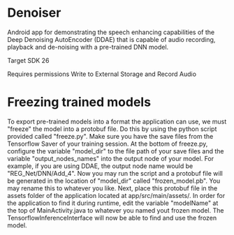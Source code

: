 # Denoiser
Android app for demonstrating the speech enhancing capabilities of the Deep Denoising AutoEncoder (DDAE) that is capable of audio recording, playback and de-noising with a pre-trained DNN model. 


Target SDK 26


Requires permissions Write to External Storage and Record Audio


# Freezing trained models
To export pre-trained models into a format the application can use, we must "freeze" the model into a protobuf file. Do this by using the python script provided called "freeze.py". Make sure you have the save files from the Tensorflow Saver of your training session. At the bottom of freeze.py, configure the variable "model_dir" to the file path of your save files and the variable "output_nodes_names" into the output node of your model. For example, if you are using DDAE, the output node name would be "REG_Net/DNN/Add_4". Now you may run the script and a protobuf file will be generated in the location of "model_dir" called "frozen_model.pb". You may rename this to whatever you like. Next, place this protobuf file in the assets folder of the application located at app/src/main/assets/. In order for the application to find it during runtime, edit the variable "modelName" at the top of MainActivity.java to whatever you named yout frozen model. The TensorflowInferenceInterface will now be able to find and use the frozen model.
